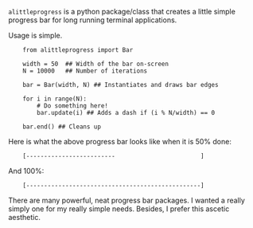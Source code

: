 `alittleprogress` is a python package/class that creates a little simple progress bar for long running terminal applications. 

Usage is simple.

        from alittleprogress import Bar

        width = 50 	## Width of the bar on-screen
        N = 10000 	## Number of iterations

        bar = Bar(width, N) ## Instantiates and draws bar edges

        for i in range(N):
            # Do something here!
            bar.update(i) ## Adds a dash if (i % N/width) == 0
        
        bar.end() ## Cleans up

Here is what the above progress bar looks like when it is 50% done:

        [-------------------------                        ]

And 100%:

        [-------------------------------------------------]


There are many powerful, neat progress bar packages. I wanted a really simply one for my really simple needs. Besides, I prefer this ascetic aesthetic.
